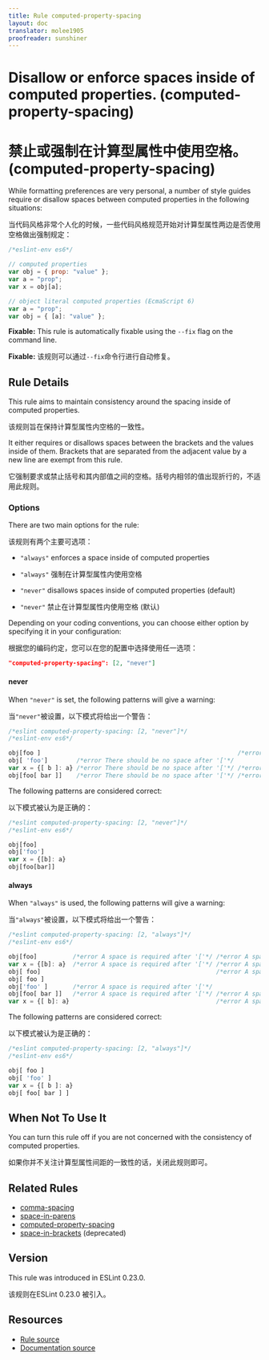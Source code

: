 ```yaml
---
title: Rule computed-property-spacing
layout: doc
translator: molee1905
proofreader: sunshiner
---
```

<!-- Note: No pull requests accepted for this file. See README.md in the root directory for details. -->
# Disallow or enforce spaces inside of computed properties. (computed-property-spacing)

# 禁止或强制在计算型属性中使用空格。(computed-property-spacing)

While formatting preferences are very personal, a number of style guides require
or disallow spaces between computed properties in the following situations:

当代码风格非常个人化的时候，一些代码风格规范开始对计算型属性两边是否使用空格做出强制规定：

```js
/*eslint-env es6*/

// computed properties
var obj = { prop: "value" };
var a = "prop";
var x = obj[a];

// object literal computed properties (EcmaScript 6)
var a = "prop";
var obj = { [a]: "value" };
```

**Fixable:** This rule is automatically fixable using the `--fix` flag on the command line.

**Fixable:** 该规则可以通过`--fix`命令行进行自动修复。

## Rule Details

This rule aims to maintain consistency around the spacing inside of computed properties.

该规则旨在保持计算型属性内空格的一致性。

It either requires or disallows spaces between the brackets and the values inside of them.
Brackets that are separated from the adjacent value by a new line are exempt from this rule.

它强制要求或禁止括号和其内部值之间的空格。括号内相邻的值出现折行的，不适用此规则。


### Options

There are two main options for the rule:

该规则有两个主要可选项：

* `"always"` enforces a space inside of computed properties

* `"always"` 强制在计算型属性内使用空格

* `"never"` disallows spaces inside of computed properties (default)

* `"never"` 禁止在计算型属性内使用空格 (默认)

Depending on your coding conventions, you can choose either option by specifying it in your configuration:

根据您的编码约定，您可以在您的配置中选择使用任一选项：

```json
"computed-property-spacing": [2, "never"]
```

#### never

When `"never"` is set, the following patterns will give a warning:

当`"never"`被设置，以下模式将给出一个警告：

```js
/*eslint computed-property-spacing: [2, "never"]*/
/*eslint-env es6*/

obj[foo ]                                                       /*error There should be no space before ']'*/
obj[ 'foo']        /*error There should be no space after '['*/
var x = {[ b ]: a} /*error There should be no space after '['*/ /*error There should be no space before ']'*/
obj[foo[ bar ]]    /*error There should be no space after '['*/ /*error There should be no space before ']'*/
```

The following patterns are considered correct:

以下模式被认为是正确的：

```js
/*eslint computed-property-spacing: [2, "never"]*/
/*eslint-env es6*/

obj[foo]
obj['foo']
var x = {[b]: a}
obj[foo[bar]]
```

#### always

When `"always"` is used, the following patterns will give a warning:

当`"always"`被设置，以下模式将给出一个警告：

```js
/*eslint computed-property-spacing: [2, "always"]*/
/*eslint-env es6*/

obj[foo]          /*error A space is required after '['*/ /*error A space is required before ']'*/
var x = {[b]: a}  /*error A space is required after '['*/ /*error A space is required before ']'*/
obj[ foo]                                                 /*error A space is required before ']'*/
obj[ foo ]
obj['foo' ]       /*error A space is required after '['*/
obj[foo[ bar ]]   /*error A space is required after '['*/ /*error A space is required before ']'*/
var x = {[ b]: a}                                         /*error A space is required before ']'*/
```

The following patterns are considered correct:

以下模式被认为是正确的：

```js
/*eslint computed-property-spacing: [2, "always"]*/
/*eslint-env es6*/

obj[ foo ]
obj[ 'foo' ]
var x = {[ b ]: a}
obj[ foo[ bar ] ]

```


## When Not To Use It

You can turn this rule off if you are not concerned with the consistency of computed properties.

如果你并不关注计算型属性间距的一致性的话，关闭此规则即可。

## Related Rules

* [comma-spacing](comma-spacing)
* [space-in-parens](space-in-parens)
* [computed-property-spacing](computed-property-spacing)
* [space-in-brackets](space-in-brackets) (deprecated)

## Version

This rule was introduced in ESLint 0.23.0.

该规则在ESLint 0.23.0 被引入。

## Resources

* [Rule source](https://github.com/eslint/eslint/tree/master/lib/rules/computed-property-spacing.js)
* [Documentation source](https://github.com/eslint/eslint/tree/master/docs/rules/computed-property-spacing.md)
